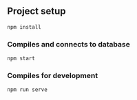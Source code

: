 ## Project setup
```
npm install
```

### Compiles and connects to database
```
npm start
```

### Compiles for development
```
npm run serve
```